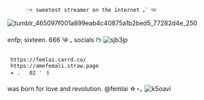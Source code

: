           ♡♱ sweetest streamer on the internet ｡ﾟ ୨୧
          
          
![tumblr_465097f001a899eab4c40875a1b2bed5_77282d4e_250](https://github.com/user-attachments/assets/63cb90f8-8ba7-4462-abcd-ce52b8d3f9c1)


 enfp; sixteen. 666 ༄‧₊
socials      ᡣ𐭩       ![sjb3jp](https://github.com/user-attachments/assets/b4287a28-e368-4f8b-bacd-1740faeaa165)

     https://femlai.carrd.co/
     https://amefemali.straw.page
     ✶ . ࣪ ׅ 02 ' 🖇️
was born for love and revolution.
@femlai ☆⋆｡    ![k5oavi](https://github.com/user-attachments/assets/ec3d3e5a-4cf3-4fb6-b8e3-17b765f2654e)


